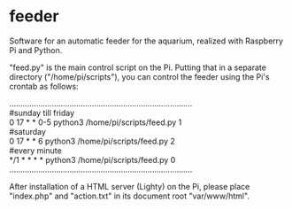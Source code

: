 # feeder
Software for an automatic feeder for the aquarium, realized with Raspberry Pi and Python.

"feed.py" is the main control script on the Pi. Putting that in a separate directory ("/home/pi/scripts"), you can control the feeder using the Pi's crontab as follows: 

.................................................................................. <br>
#sunday till friday <br>
0 17 * * 0-5 python3 /home/pi/scripts/feed.py 1 <br>
#saturday <br>
0 17 * * 6   python3 /home/pi/scripts/feed.py 2 <br>
#every minute <br>
*/1 * * * *  python3 /home/pi/scripts/feed.py 0 <br>
.................................................................................. <br>

After installation of a HTML server (Lighty) on the Pi, please place "index.php" and "action.txt" in its document root "var/www/html".   
